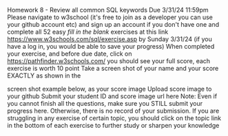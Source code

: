 Homework 8 - Review all common SQL keywords
Due 3/31/24 11:59pm
Please navigate to w3school (it's free to join as a developer you can use your github account etc) and sign up an account if you don't have one and complete all 52 easy _fill in the blank_ exercises at this link https://www.w3schools.com/sql/exercise.asp   by Sunday 3/31/24 (if you have a log in, you would be able to save your progress)
When completed your exercise, and before due date, click on https://pathfinder.w3schools.com/ you should see your full score, each exercise is worth 10 point
Take a screen shot of your name and your score EXACTLY as shown in the 

screen shot example  below, as your score image
Upload score image to your github 
Submit your student ID and score image url here
Note: Even if you cannot finish all the questions, make sure you STILL submit your progress here. Otherwise, there is no record of your submission.
If you are struggling in any exercise of certain topic, you should click on the topic link in the bottom of each exercise to further study or sharpen your knowledge  

